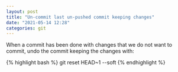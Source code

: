 ```yaml
---
layout: post
title: "Un-commit last un-pushed commit keeping changes"
date: "2021-05-14 12:28"
categories: git
---
```


When a commit has been done with changes that we do not want to commit, undo the commit keeping the changes with:

{% highlight bash %}
git reset HEAD~1 --soft
{% endhighlight %}
